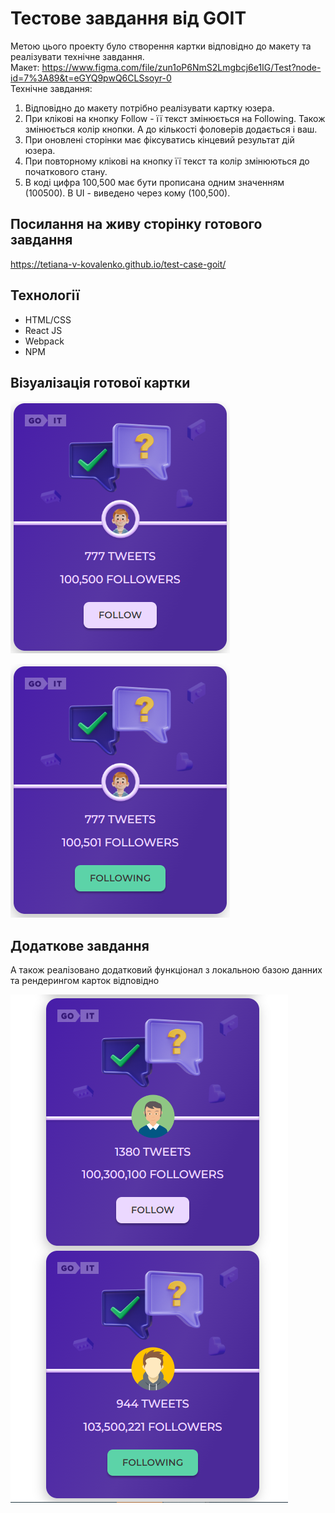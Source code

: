 # Тестове завдання від GOIT

Метою цього проекту було створення картки відповідно до макету та реалізувати
технічне завдання.<br/> Макет:
https://www.figma.com/file/zun1oP6NmS2Lmgbcj6e1IG/Test?node-id=7%3A89&t=eGYQ9pwQ6CLSsoyr-0
<br/>Технічне завдання:

1.  Відповідно до макету потрібно реалізувати картку юзера.
2.  При клікові на кнопку Follow - її текст змінюється на Following. Також
    змінюється колір кнопки. А до кількості фоловерів додається і ваш.
3.  При оновлені сторінки має фіксуватись кінцевий результат дій юзера.
4.  При повторному клікові на кнопку її текст та колір змінюються до початкового
    стану.
5.  В коді цифра 100,500 має бути прописана одним значенням (100500). В UI -
    виведено через кому (100,500).

## Посилання на живу сторінку готового завдання

https://tetiana-v-kovalenko.github.io/test-case-goit/

## Технології

- HTML/CSS
- React JS
- Webpack
- NPM

## Візуалізація готової картки

![Готова картка](./src/images/Screenshot_1.png)

![Готова картка](./src/images/Screenshot_3.png)

## Додаткове завдання

А також реалізовано додатковий функціонал з локальною базою данних та
рендерингом карток відповідно

![Додатковий функціонал](./src/images/Screenshot_2.png)
